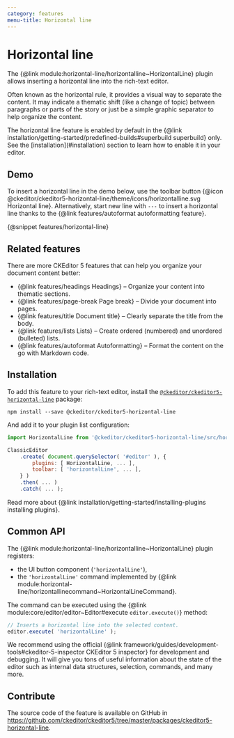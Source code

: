 ```yaml
---
category: features
menu-title: Horizontal line
---
```


# Horizontal line

The {@link module:horizontal-line/horizontalline~HorizontalLine} plugin allows inserting a horizontal line into the rich-text editor.

Often known as the horizontal rule, it provides a visual way to separate the content. It may indicate a thematic shift (like a change of topic) between paragraphs or parts of the story or just be a simple graphic separator to help organize the content.

<info-box info>
	The horizontal line feature is enabled by default in the {@link installation/getting-started/predefined-builds#superbuild superbuild} only. See the [installation](#installation) section to learn how to enable it in your editor.
</info-box>

## Demo

To insert a horizontal line in the demo below, use the toolbar button {@icon @ckeditor/ckeditor5-horizontal-line/theme/icons/horizontalline.svg Horizontal line}. Alternatively, start new line with `---` to insert a horizontal line thanks to the {@link features/autoformat autoformatting feature}.

{@snippet features/horizontal-line}

## Related features

There are more CKEditor 5 features that can help you organize your document content better:
* {@link features/headings Headings} &ndash; Organize your content into thematic sections.
* {@link features/page-break Page break} &ndash; Divide your document into pages.
* {@link features/title Document title} &ndash; Clearly separate the title from the body.
* {@link features/lists Lists} &ndash;  Create ordered (numbered) and unordered (bulleted) lists.
* {@link features/autoformat Autoformatting} &ndash; Format the content on the go with Markdown code.

## Installation

To add this feature to your rich-text editor, install the [`@ckeditor/ckeditor5-horizontal-line`](https://www.npmjs.com/package/@ckeditor/ckeditor5-horizontal-line) package:

```plaintext
npm install --save @ckeditor/ckeditor5-horizontal-line
```

And add it to your plugin list configuration:

```js
import HorizontalLine from '@ckeditor/ckeditor5-horizontal-line/src/horizontalline';

ClassicEditor
	.create( document.querySelector( '#editor' ), {
		plugins: [ HorizontalLine, ... ],
		toolbar: [ 'horizontalLine', ... ],
	} )
	.then( ... )
	.catch( ... );
```

<info-box info>
	Read more about {@link installation/getting-started/installing-plugins installing plugins}.
</info-box>

## Common API

The {@link module:horizontal-line/horizontalline~HorizontalLine} plugin registers:
* the UI button component (`'horizontalLine'`),
* the `'horizontalLine'` command implemented by {@link module:horizontal-line/horizontallinecommand~HorizontalLineCommand}.

The command can be executed using the {@link module:core/editor/editor~Editor#execute `editor.execute()`} method:

```js
// Inserts a horizontal line into the selected content.
editor.execute( 'horizontalLine' );
```

<info-box>
	We recommend using the official {@link framework/guides/development-tools#ckeditor-5-inspector CKEditor 5 inspector} for development and debugging. It will give you tons of useful information about the state of the editor such as internal data structures, selection, commands, and many more.
</info-box>

## Contribute

The source code of the feature is available on GitHub in https://github.com/ckeditor/ckeditor5/tree/master/packages/ckeditor5-horizontal-line.

